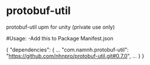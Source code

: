 # protobuf-util
protobuf-util upm for unity (private use only)

#Usage:
-Add this to Package Manifest.json

{
  "dependencies":
  { 
    ... 
    "com.namnh.protobuf-util": "https://github.com/nhnpro/protobuf-util.git#0.7.0",
    ... 
   } 
}
